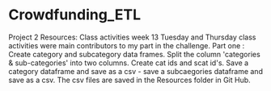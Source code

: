 # Crowdfunding_ETL
Project 2
Resources:
Class activities week 13 Tuesday and Thursday class activities were main contributors to my part in the challenge.
Part one : Create category and subcategory data frames.
Split the column 'categories & sub-categories' into two columns. Create cat ids and scat id's.
Save a category dataframe and save as a csv - save a subcaegories dataframe and save as a csv.
The csv files are saved in the Resources folder in Git Hub.